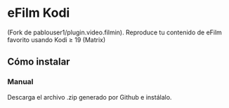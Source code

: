 # eFilm Kodi

(Fork de pablouser1/plugin.video.filmin).
Reproduce tu contenido de eFilm favorito usando Kodi ≥ 19 (Matrix)

## Cómo instalar
### Manual
Descarga el archivo .zip generado por Github e instálalo.

